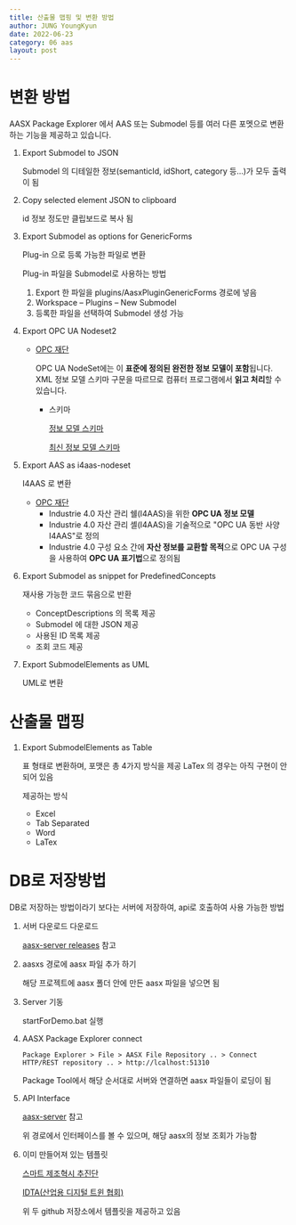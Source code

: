```yaml
---
title: 산출물 맵핑 및 변환 방법
author: JUNG YoungKyun
date: 2022-06-23
category: 06 aas
layout: post
---
```


# 변환 방법
AASX Package Explorer 에서 AAS 또는 Submodel 등를 여러 다른 포멧으로 변환하는 기능을 제공하고 있습니다.

1. Export Submodel to JSON

    Submodel 의 디테일한 정보(semanticId, idShort, category 등…)가 모두 출력이 됨

2. Copy selected element JSON to clipboard

    id 정보 정도만 클립보드로 복사 됨
    
3. Export Submodel as options for GenericForms

    Plug-in 으로 등록 가능한 파일로 변환

    Plug-in 파일을 Submodel로 사용하는 방법
    1. Export 한 파일을 plugins/AasxPluginGenericForms 경로에 넣음
    2. Workspace – Plugins – New Submodel
    3. 등록한 파일을 선택하여 Submodel 생성 가능

4. Export OPC UA Nodeset2

    - [OPC 재단](https://reference.opcfoundation.org/v104/Core/docs/Part6/B/)
        
        OPC UA NodeSet에는 이 **표준에 정의된 완전한 정보 모델이 포함**됩니다.
        XML 정보 모델 스키마 구문을 따르므로 컴퓨터 프로그램에서 **읽고 처리**할 수 있습니다.
        
        - 스키마
        
            [정보 모델 스키마](http://www.opcfoundation.org/UA/schemas/1.04/Opc.Ua.NodeSet2.xml)
            
            [최신 정보 모델 스키마](http://www.opcfoundation.org/UA/schemas/Opc.Ua.NodeSet2.xml)
    
5. Export AAS as i4aas-nodeset

    I4AAS 로 변환
    
    - [OPC 재단](https://opcfoundation.org/markets-collaboration/i4aas/)
        - Industrie 4.0 자산 관리 쉘(I4AAS)을 위한 **OPC UA 정보 모델**
        - Industrie 4.0 자산 관리 셸(I4AAS)을 기술적으로 "OPC UA 동반 사양 I4AAS"로 정의
        - Industrie 4.0 구성 요소 간에 **자산 정보를 교환할 목적**으로 OPC UA 구성을 사용하여 **OPC UA 표기법**으로 정의됨

6. Export Submodel as snippet for PredefinedConcepts

    재사용 가능한 코드 묶음으로 반환
    
    - ConceptDescriptions 의 목록 제공
    - Submodel 에 대한 JSON 제공
    - 사용된 ID 목록 제공
    - 조회 코드 제공

7. Export SubmodelElements as UML

    UML로 변환
    
# 산출물 맵핑

1. Export SubmodelElements as Table

    표 형태로 변환하며, 포맷은 총 4가지 방식을 제공 LaTex 의 경우는 아직 구현이 안되어 있음
    
    제공하는 방식
    - Excel
    - Tab Separated
    - Word
    - LaTex
    
# DB로 저장방법

DB로 저장하는 방법이라기 보다는 서버에 저장하여, api로 호출하여 사용 가능한 방법

1.  서버 다운로드 다운로드

    [aasx-server releases](https://github.com/admin-shell-io/aasx-server/releases) 참고

2. aasxs 경로에 aasx 파일 추가 하기

    해당 프로젝트에 aasx 폴더 안에 만든 aasx 파일을 넣으면 됨
    
3. Server 기동

    startForDemo.bat 실행    

4. AASX Package Explorer connect

    ```
    Package Explorer > File > AASX File Repository .. > Connect HTTP/REST repository .. > http://lcalhost:51310
    ```
   
    Package Tool에서 해당 순서대로 서버와 연결하면 aasx 파일들이 로딩이 됨

5. API Interface

    [aasx-server](https://github.com/admin-shell-io/aasx-server) 참고
    
    위 경로에서 인터페이스를 볼 수 있으며, 해당 aasx의 정보 조회가 가능함
    
6. 이미 만들어져 있는 템플릿

    [스마트 제조혁시 추진단](https://github.com/kosmo-nestfield)
    
    [IDTA(산업용 디지털 트윈 협회)](https://github.com/admin-shell-io)
    
    위 두 github 저장소에서 템플릿을 제공하고 있음